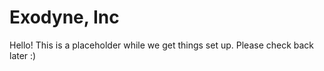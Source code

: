 Exodyne, Inc
============

Hello! This is a placeholder while we get things set up. Please check back later :)
